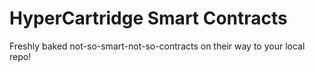 # HyperCartridge Smart Contracts
Freshly baked not-so-smart-not-so-contracts on their way to your local repo!